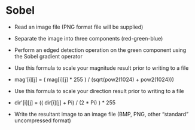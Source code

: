 Sobel
=====

* Read an image file (PNG format file will be supplied)

* Separate the image into three components (red-green-blue)

* Perform an edged detection operation on the green component using the Sobel gradient operator

* Use this formula to scale your magnitude result prior to writing to a file
 - mag'[i][j] = ( mag[i][j] * 255 ) / (sqrt(pow2(1024) + pow2(1024)))

* Use this formula to scale your direction result prior to writing to a file
 - dir'[i][j] = (( dir[i][j] + Pi) / (2 * Pi) ) * 255

* Write the resultant image to an image file (BMP, PNG, other “standard” uncompressed format)
